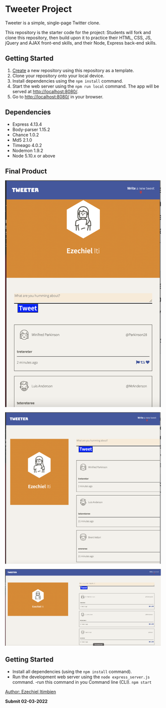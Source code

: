 # Tweeter Project

Tweeter is a simple, single-page Twitter clone.

This repository is the starter code for the project: Students will fork and clone this repository, then build upon it to practice their HTML, CSS, JS, jQuery and AJAX front-end skills, and their Node, Express back-end skills.

## Getting Started

1. [Create](https://docs.github.com/en/repositories/creating-and-managing-repositories/creating-a-repository-from-a-template) a new repository using this repository as a template.
2. Clone your repository onto your local device.
3. Install dependencies using the `npm install` command.
4. Start the web server using the `npm run local` command. The app will be served at <http://localhost:8080/>.
5. Go to <http://localhost:8080/> in your browser.

## Dependencies

- Express 4.13.4
- Body-parser 1.15.2
- Chance 1.0.2
- Md5 2.1.0
- Timeago 4.0.2
- Nodemon 1.9.2
- Node 5.10.x or above


## Final Product

!["Tweet in mobile"](https://github.com/eze1er/tweeter/blob/main/docs/tweetmobile.png)

!["Tweet in tablet"](https://github.com/eze1er/tweeter/blob/main/docs/tweetMiddle.png)

!["Tweet in big screen"](https://github.com/eze1er/tweeter/blob/main/docs/tweetLarge.png)


## Getting Started

- Install all dependencies (using the `npm install` command).
- Run the development web server using the `node express_server.js` command.
-run this command in you Command line (CLI). `npm start`

 [Author: Ezechiel Itimbien](#papaezechiel@gmail.com)

__Submit 02-03-2022__


